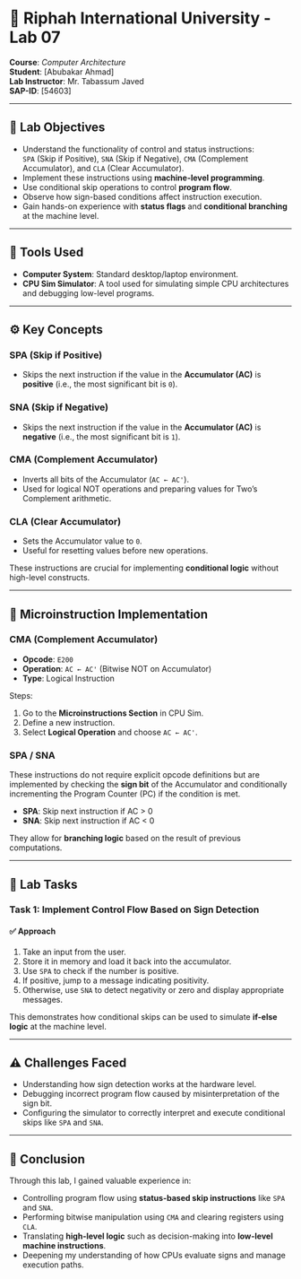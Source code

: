 # 🧪 Riphah International University - Lab 07
**Course**: *Computer Architecture*  
**Student**: [Abubakar Ahmad]  
**Lab Instructor**: Mr. Tabassum Javed  
**SAP-ID**: [54603]

---

## 📌 Lab Objectives

- Understand the functionality of control and status instructions:  
  `SPA` (Skip if Positive), `SNA` (Skip if Negative), `CMA` (Complement Accumulator), and `CLA` (Clear Accumulator).
- Implement these instructions using **machine-level programming**.
- Use conditional skip operations to control **program flow**.
- Observe how sign-based conditions affect instruction execution.
- Gain hands-on experience with **status flags** and **conditional branching** at the machine level.

---

## 🔧 Tools Used

- **Computer System**: Standard desktop/laptop environment.
- **CPU Sim Simulator**: A tool used for simulating simple CPU architectures and debugging low-level programs.

---

## ⚙️ Key Concepts

### SPA (Skip if Positive)
- Skips the next instruction if the value in the **Accumulator (AC)** is **positive** (i.e., the most significant bit is `0`).

### SNA (Skip if Negative)
- Skips the next instruction if the value in the **Accumulator (AC)** is **negative** (i.e., the most significant bit is `1`).

### CMA (Complement Accumulator)
- Inverts all bits of the Accumulator (`AC ← AC'`).
- Used for logical NOT operations and preparing values for Two’s Complement arithmetic.

### CLA (Clear Accumulator)
- Sets the Accumulator value to `0`.
- Useful for resetting values before new operations.

These instructions are crucial for implementing **conditional logic** without high-level constructs.

---

## 🧠 Microinstruction Implementation

### CMA (Complement Accumulator)

- **Opcode**: `E200`
- **Operation**: `AC ← AC'` (Bitwise NOT on Accumulator)
- **Type**: Logical Instruction

Steps:
1. Go to the **Microinstructions Section** in CPU Sim.
2. Define a new instruction.
3. Select **Logical Operation** and choose `AC ← AC'`.

### SPA / SNA

These instructions do not require explicit opcode definitions but are implemented by checking the **sign bit** of the Accumulator and conditionally incrementing the Program Counter (PC) if the condition is met.

- **SPA**: Skip next instruction if AC > 0
- **SNA**: Skip next instruction if AC < 0

They allow for **branching logic** based on the result of previous computations.

---

## 🧪 Lab Tasks

### Task 1: Implement Control Flow Based on Sign Detection

#### ✅ Approach
1. Take an input from the user.
2. Store it in memory and load it back into the accumulator.
3. Use `SPA` to check if the number is positive.
4. If positive, jump to a message indicating positivity.
5. Otherwise, use `SNA` to detect negativity or zero and display appropriate messages.

This demonstrates how conditional skips can be used to simulate **if-else logic** at the machine level.

---

## ⚠️ Challenges Faced

- Understanding how sign detection works at the hardware level.
- Debugging incorrect program flow caused by misinterpretation of the sign bit.
- Configuring the simulator to correctly interpret and execute conditional skips like `SPA` and `SNA`.

---

## 🎯 Conclusion

Through this lab, I gained valuable experience in:

- Controlling program flow using **status-based skip instructions** like `SPA` and `SNA`.
- Performing bitwise manipulation using `CMA` and clearing registers using `CLA`.
- Translating **high-level logic** such as decision-making into **low-level machine instructions**.
- Deepening my understanding of how CPUs evaluate signs and manage execution paths.

